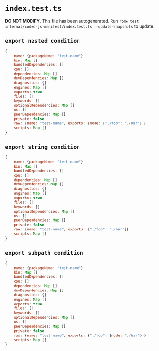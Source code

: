 # `index.test.ts`

**DO NOT MODIFY**. This file has been autogenerated. Run `rome test internal/codec-js-manifest/index.test.ts --update-snapshots` to update.

## `export nested condition`

```javascript
{
	name: {packageName: "test-name"}
	bin: Map []
	bundledDependencies: []
	cpu: []
	dependencies: Map []
	devDependencies: Map []
	diagnostics: {}
	engines: Map []
	exports: true
	files: []
	keywords: []
	optionalDependencies: Map []
	os: []
	peerDependencies: Map []
	private: false
	raw: {name: "test-name", exports: {node: {"./foo": "./bar"}}}
	scripts: Map []
}
```

## `export string condition`

```javascript
{
	name: {packageName: "test-name"}
	bin: Map []
	bundledDependencies: []
	cpu: []
	dependencies: Map []
	devDependencies: Map []
	diagnostics: {}
	engines: Map []
	exports: true
	files: []
	keywords: []
	optionalDependencies: Map []
	os: []
	peerDependencies: Map []
	private: false
	raw: {name: "test-name", exports: {"./foo": "./bar"}}
	scripts: Map []
}
```

## `export subpath condition`

```javascript
{
	name: {packageName: "test-name"}
	bin: Map []
	bundledDependencies: []
	cpu: []
	dependencies: Map []
	devDependencies: Map []
	diagnostics: {}
	engines: Map []
	exports: true
	files: []
	keywords: []
	optionalDependencies: Map []
	os: []
	peerDependencies: Map []
	private: false
	raw: {name: "test-name", exports: {"./foo": {node: "./bar"}}}
	scripts: Map []
}
```
